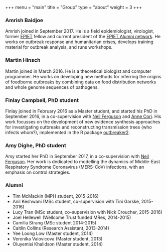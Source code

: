 +++
menu = "main"
title = "Group"
type = "about"
weight = 3
+++



### Amrish Baidjoe

Amrish joined in September 2017. He is a field epidemiologist, virologist,
former [EPIET](https://ecdc.europa.eu/en/epiet-euphem) fellow and current
president of the [EPIET Alumni network](http://epietalumni.net/). He works on
outbreak response and humanitarian crises, develops training material for
outbreak analysis, and runs workshops.



### Martin Hinsch

Martin joined in March 2016. He is a theoretical biologist and computer
programmer. He works on developing new methods for inferring the origins of
foodborne outbreaks by combining data on food distribution networks and whole
genome sequences of pathogens.



### Finlay Campbell, PhD student

Finlay joined in February 2016 as a Master student, and started his PhD in
September 2016, in a co-supervision with 
[Neil Ferguson](https://www.imperial.ac.uk/people/neil.ferguson) 
and [Anne Cori](http://www.imperial.ac.uk/people/a.cori). 
His work focusses on the development of new evidence synthesis
approaches for investigating outbreaks and reconstructing transmission trees
(who infects whom?), implemented in the R package 
[outbreaker2](http://www.repidemicsconsortium.org/outbreaker2/).




### Amy Dighe, PhD student

Amy started her PhD in September 2017, in a co-supervision with [Neil
Ferguson](https://www.imperial.ac.uk/people/neil.ferguson). Her work is
dedicated to modelling the dynamics of Middle-East Respiratory Syndrome
Coronavirus (MERS-CoV) infections, with an emphasis on control strategies.




### Alumni

- Tim McMackin (MPH student, 2015-2016)
- Anil Keshwani (MSc student, co-supervision with Tini Garske, 2015-2016)
- Lucy Tran (MSc student, co-supervision with Nick Croucher, 2015-2016)
- Joel Hellewell (Wellcome Trust funded MRes, 2014-2015)
- Camilla Strang (MSc student 2014-2015)
- Caitlin Collins (Research Assistant, 2013-2014)
- Yee Loong Low (Master student, 2014)
- Veronika Valovicova (Master student, 2013)
- Oluyemisi Khalidson (Master student, 2014)



<br>
<br>
<br>
